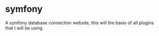 # symfony
A symfony database connection website, this will the basis of all plugins that I will be using.
